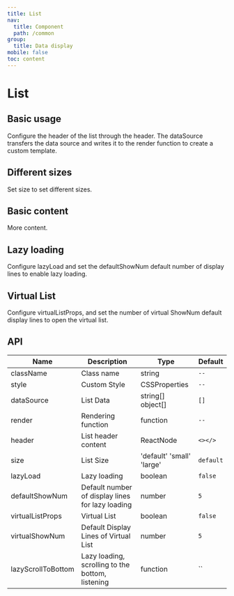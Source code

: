 ```yaml
---
title: List
nav:
  title: Component
  path: /common
group:
  title: Data display
mobile: false
toc: content
---
```


# List

## Basic usage

Configure the header of the list through the header. The dataSource transfers the data source and writes it to the render function to create a custom template.

<code src="./demos/index1.tsx"></code>

## Different sizes

Set size to set different sizes.

<code src="./demos/index2.tsx"></code>

## Basic content

More content.

<code src="./demos/index3.tsx"></code>

## Lazy loading

Configure lazyLoad and set the defaultShowNum default number of display lines to enable lazy loading.

<code src="./demos/index4.tsx"></code>

## Virtual List

Configure virtualListProps, and set the number of virtual ShowNum default display lines to open the virtual list.

<code src="./demos/index5.tsx"></code>

## API

| Name               | Description                                      | Type                      | Default   |
| ------------------ | ------------------------------------------------ | ------------------------- | --------- |
| className          | Class name                                       | string                    | `--`      |
| style              | Custom Style                                     | CSSProperties             | `--`      |
| dataSource         | List Data                                        | string[] object[]         | `[]`      |
| render             | Rendering function                               | function                  | `--`      |
| header             | List header content                              | ReactNode                 | `<></>`   |
| size               | List Size                                        | 'default' 'small' 'large' | `default` |
| lazyLoad           | Lazy loading                                     | boolean                   | `false`   |
| defaultShowNum     | Default number of display lines for lazy loading | number                    | `5`       |
| virtualListProps   | Virtual List                                     | boolean                   | `false`   |
| virtualShowNum     | Default Display Lines of Virtual List            | number                    | `5`       |
| lazyScrollToBottom | Lazy loading, scrolling to the bottom, listening | function                  | ``        |
